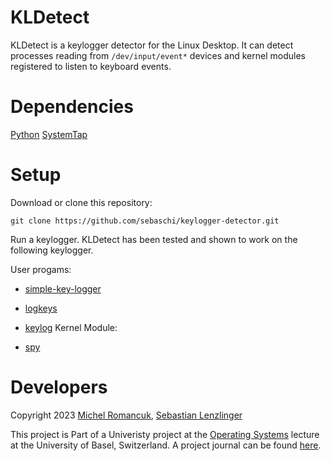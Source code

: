 # KLDetect
KLDetect is a keylogger detector for the Linux Desktop.
It can detect processes reading from ```/dev/input/event*``` devices and kernel modules registered to listen to keyboard events.

# Dependencies
[Python](https://www.python.org/downloads/)
[SystemTap](https://sourceware.org/systemtap/wiki)

# Setup
Download or clone this repository:
```
git clone https://github.com/sebaschi/keylogger-detector.git
```

Run a keylogger. KLDetect has been tested and shown to work on the following keylogger.

User progams:

* [simple-key-logger](https://github.com/gsingh93/simple-key-logger/tree/master)
* [logkeys](https://github.com/kernc/logkeys)
* [keylog](https://github.com/SCOTPAUL/keylog)
Kernel Module:

* [spy](https://github.com/jarun/spy)

# Developers
Copyright 2023 [Michel Romancuk](https://github.com/SoulKindred), [Sebastian Lenzlinger](https://github.com/sebaschi)





This project is Part of a Univeristy project at the [Operating Systems](https://dmi.unibas.ch/de/studium/computer-science-informatik/lehrangebot-fs23/vorlesung-operating-systems-1/) lecture at the University of Basel, Switzerland.
 A project journal can be found [here](https://github.com/sebaschi/keylogger-detector/blob/main/doc/dev_journal.md).
